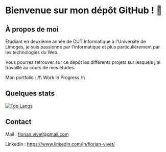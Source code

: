 # Bienvenue sur mon dépôt GitHub ! 👋



## À propos de moi

Étudiant en deuxième année de DUT Informatique à l'Université de Limoges, je suis passionné par l'informatique et plus particulièrement par les technologies du Web.

Vous pourrez retrouver sur ce dépôt les différents projets sur lesquels j'ai travaillé au cours de mes études.

Mon portfolio : /!\ Work In Progress /!\

## Quelques stats

[![Top Langs](https://github-readme-stats.vercel.app/api/top-langs/?username=Sohar-FV&layout=compact&theme=tokyonight)](https://github.com/anuraghazra/github-readme-stats)

## Contact

Mail : florian.vivet@gmail.com

LinkedIn : https://www.linkedin.com/in/florian-vivet/

